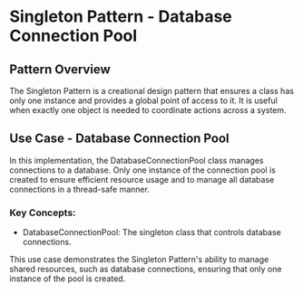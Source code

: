# Singleton Pattern - Database Connection Pool

## Pattern Overview
The Singleton Pattern is a creational design pattern that ensures a class has only one instance and provides a global point of access to it. It is useful when exactly one object is needed to coordinate actions across a system.

## Use Case - Database Connection Pool
In this implementation, the DatabaseConnectionPool class manages connections to a database. Only one instance of the connection pool is created to ensure efficient resource usage and to manage all database connections in a thread-safe manner.

### Key Concepts:
- DatabaseConnectionPool: The singleton class that controls database connections.

This use case demonstrates the Singleton Pattern's ability to manage shared resources, such as database connections, ensuring that only one instance of the pool is created.
